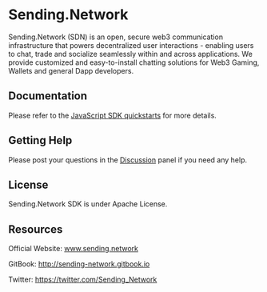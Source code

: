 # Sending.Network
Sending.Network (SDN) is an open, secure web3 communication infrastructure that powers decentralized user interactions - enabling users to chat, trade and socialize seamlessly within and across applications. We provide customized and easy-to-install chatting solutions for Web3 Gaming, Wallets and general Dapp developers.

## Documentation

Please refer to the [JavaScript SDK quickstarts](https://app.gitbook.com/o/I4BXfGhpOmJlYodj5Rm5/s/1hPSqZauZ9JZ15UAJezj/development/javascript-client-sdk) for more details.

## Getting Help

Please post your questions in the [Discussion](https://github.com/Sending-Network/sendingnetwork-js/discussions) panel if you need any help.

## License

Sending.Network SDK is under Apache License.

## Resources

Official Website: www.sending.network

GitBook: http://sending-network.gitbook.io

Twitter: https://twitter.com/Sending_Network



